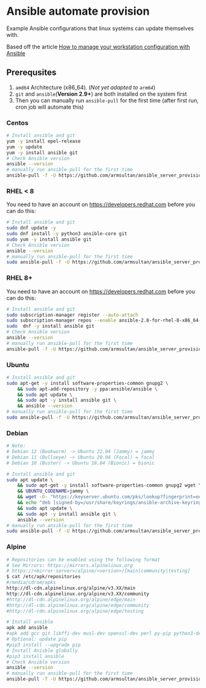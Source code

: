 # Ansible automate provision
Example Ansible configurations that linux systems can update themselves with.

Based off the article [How to manage your workstation configuration with Ansible](https://opensource.com/article/18/3/manage-workstation-ansible)

## Prerequsites

1. `amd64` Architecture (x86_64). (*Not yet adapted to `arm64`*)
1. `git` and `ansible`(**Version 2.9+**) are both installed on the system first
1. Then you can manually run `ansible-pull` for the first time (after first run, cron job will automate this)

### Centos
```bash
# Install ansible and git
yum -y install epel-release
yum -y update
yum -y install ansible git
# Check Ansible version
ansible --version
# manually run ansible-pull for the first time
ansible-pull -f -U https://github.com/armsultan/ansible_server_provision.git local_yum.yml
```

### RHEL < 8
You need to have an account on https://developers.redhat.com before you can do this:

```bash
# Install ansible and git
sudo dnf update -y
sudo dnf install -y python3 ansible-core git
sudo yum -y install ansible git
# Check Ansible version
ansible --version
# manually run ansible-pull for the first time
sudo ansible-pull -f -U https://github.com/armsultan/ansible_server_provision.git local_yum.yml
```

### RHEL 8+
You need to have an account on https://developers.redhat.com before you can do this:

```bash
# Install ansible and git
sudo subscription-manager register --auto-attach
sudo subscription-manager repos --enable ansible-2.8-for-rhel-8-x86_64-rpms
sudo  dnf -y install ansible git
# Check Ansible version
ansible --version
# manually run ansible-pull for the first time
ansible-pull -f -U https://github.com/armsultan/ansible_server_provision.git local_dnf.yml
```

### Ubuntu
```bash
# Install ansible and git
sudo apt-get -y install software-properties-common gnupg2 \
    && sudo apt-add-repository -y ppa:ansible/ansible \
    && sudo apt update \
    && sudo apt -y install ansible git \
    && ansible --version
# manually run ansible-pull for the first time
sudo ansible-pull -f -U https://github.com/armsultan/ansible_server_provision.git local_apt.yml
```
### Debian
```bash
# Note:
# Debian 12 (Bookworm) -> Ubuntu 22.04 (Jammy) = jammy
# Debian 11 (Bullseye) -> Ubuntu 20.04 (Focal) = focal
# Debian 10 (Buster) -> Ubuntu 18.04 (Bionic) = bionic

# Install ansible and git
sudo apt update \
    && sudo apt-get -y install software-properties-common gnupg2 wget \
    && UBUNTU_CODENAME=jammy \
    && wget -O- "https://keyserver.ubuntu.com/pks/lookup?fingerprint=on&op=get&search=0x6125E2A8C77F2818FB7BD15B93C4A3FD7BB9C367" | sudo gpg --dearmour -o /usr/share/keyrings/ansible-archive-keyring.gpg \
    && echo "deb [signed-by=/usr/share/keyrings/ansible-archive-keyring.gpg] http://ppa.launchpad.net/ansible/ansible/ubuntu $UBUNTU_CODENAME main" | sudo tee /etc/apt/sources.list.d/ansible.list \
    && sudo apt update \
    && sudo apt -y install ansible git \
    ansible --version
# manually run ansible-pull for the first time
sudo ansible-pull -f -U https://github.com/armsultan/ansible_server_provision.git local_apt.yml
```

### Alpine
```bash
# Repositories can be enabled using the following format
# See Mirrors: https://mirrors.alpinelinux.org
# https://<mirror-server>/alpine/<version>/[main|community|testing]
$ cat /etc/apk/repositories
#/media/cdrom/apks
http://dl-cdn.alpinelinux.org/alpine/v3.XX/main
http://dl-cdn.alpinelinux.org/alpine/v3.XX/community
#http://dl-cdn.alpinelinux.org/alpine/edge/main
#http://dl-cdn.alpinelinux.org/alpine/edge/community
#http://dl-cdn.alpinelinux.org/alpine/edge/testing

# Install ansible
apk add ansible
#apk add gcc git libffi-dev musl-dev openssl-dev perl py-pip python3-dev python3 sshpass cargo
# Optional: update pip
#pip3 install --upgrade pip
# Install Anisble globally
#pip3 install ansible
# Check Ansible version
ansible --version
# manually run ansible-pull for the first time
ansible-pull -f -U https://github.com/armsultan/ansible_server_provision.git local_apk.yml
```
